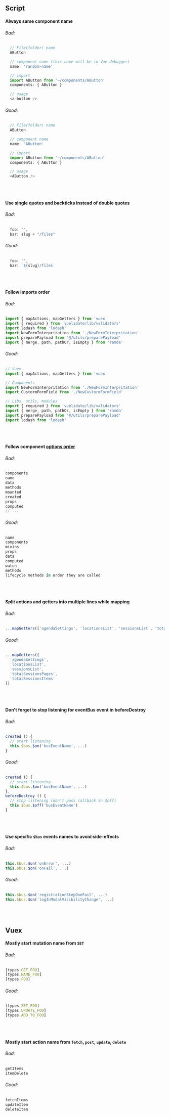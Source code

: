 ## Script

#### Always same component name

###### Bad:
```javascript
  // File(folder) name
  AButton

  // component name (this name will be in Vue debugger)
  name: 'random-name'

  // import
  import AButton from '~/components/AButton'
  components: { AButton }

  // usage
  <a-button />
```
###### Good:
```javascript
  // File(folder) name
  AButton

  // component name
  name: 'AButton'

  // import
  import AButton from '~/components/AButton'
  components: { AButton }

  // usage
  <AButton />
```
<br><br>


#### Use single quotes and backticks instead of double quotes

###### Bad:
```javascript
  foo: "",
  bar: slug + "/files"
```
###### Good:
```javascript
  foo: '',
  bar: `${slug}/files`
```
<br><br>


#### Follow imports order

###### Bad:
```javascript
import { mapActions, mapGetters } from 'vuex'
import { required } from 'vuelidate/lib/validators'
import lodash from 'lodash'
import NewFormInterpritation from './NewFormInterpritation'
import preparePayload from '@/utils/preparePayload'
import { merge, path, pathOr, isEmpty } from 'ramda'
```
###### Good:
```javascript
// Vuex
import { mapActions, mapGetters } from 'vuex'

// Components
import NewFormInterpritation from './NewFormInterpritation'
import CustormFormField from './NewCustormFormField'

// Libs, utils, modules
import { required } from 'vuelidate/lib/validators'
import { merge, path, pathOr, isEmpty } from 'ramda'
import preparePayload from '@/utils/preparePayload'
import lodash from 'lodash'
```
<br><br>


#### Follow component [options order](https://vuejs.org/v2/style-guide/#Component-instance-options-order-recommended)

###### Bad:
```javascript
components
name
data
methods
mounted
created
props
computed
// ...
```
###### Good:
```javascript
name
components
mixins
props
data
computed
watch
methods
lifecycle methods in order they are called
```
<br><br>


#### Split actions and getters into multiple lines while mapping

###### Bad:
```javascript
...mapGetters(['agendaSettings', 'locationsList', 'sessionsList', 'totalSessionsPages', 'totalSessionsItems'])
```
###### Good:
```javascript
...mapGetters([
  'agendaSettings',
  'locationsList',
  'sessionsList',
  'totalSessionsPages',
  'totalSessionsItems'
])
```
<br><br>


#### Don't forget to stop listening for eventBus event in beforeDestroy

###### Bad:
```javascript
created () {
  // start listening
  this.$bus.$on('busEventName', ...)
}
```
###### Good:
```javascript
created () {
  // start listening
  this.$bus.$on('busEventName', ...)
},
beforeDestroy () {
  // stop listening (don't pass callback in $off)
  this.$bus.$off('busEventName')
}
```
<br><br>


#### Use specific `$bus` events names to avoid side-effects

###### Bad:
```javascript
this.$bus.$on('onError', ...)
this.$bus.$on('onFail', ...)
```
###### Good:
```javascript
this.$bus.$on('registrationStepOneFail', ...)
this.$bus.$on('logInModalVisibilityChange', ...)
```
<br><br>


## Vuex

#### Mostly start mutation name from `SET`

###### Bad:
```javascript
[types.GET_FOO]
[types.NAME_FOO]
[types.FOO]
```
###### Good:
```javascript
[types.SET_FOO]
[types.UPDATE_FOO]
[types.ADD_TO_FOO]
```
<br><br>


#### Mostly start action name from `fetch`, `post`, `update`, `delete`

###### Bad:
```javascript
getItems
itemDelete
```
###### Good:
```javascript
fetchItems
updateItem
deleteItem
```
<br><br>

